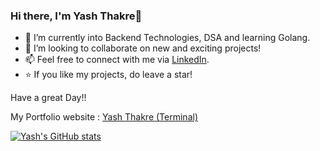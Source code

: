 ### Hi there, I'm Yash Thakre👋

<!-- - 🔭 I’m currently working on ... -->
- 🌱 I’m currently into Backend Technologies, DSA and learning Golang.
- 👯 I’m looking to collaborate on new and exciting projects!
- 📫 Feel free to connect with me via [LinkedIn](https://www.linkedin.com/in/yashnthakre/).
- ⭐️ If you like my projects, do leave a star!

Have a great Day!!

My Portfolio website : [Yash Thakre (Terminal)](https://bit.ly/thakreyn-tportfolio)

[![Yash's GitHub stats](https://github-readme-stats.vercel.app/api?username=thakreyn&theme=radical)](https://github.com/anuraghazra/github-readme-stats)
